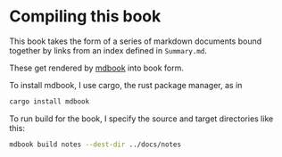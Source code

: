 # Compiling this book

This book takes the form of a series of markdown documents bound together by links from an index defined in `Summary.md`.

These get rendered by [mdbook](https://rust-lang.github.io/mdBook/) into book form.

To install mdbook, I use cargo, the rust package manager, as in

```bash
cargo install mdbook
```

To run build for the book, I specify the source and target directories like this:

```bash
mdbook build notes --dest-dir ../docs/notes
```
